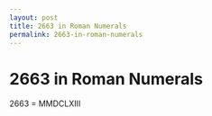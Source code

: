 ```yaml
---
layout: post
title: 2663 in Roman Numerals
permalink: 2663-in-roman-numerals
---
```


# 2663 in Roman Numerals

2663 = MMDCLXIII
